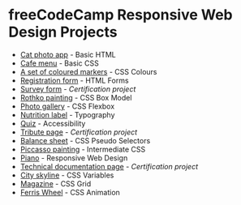# freeCodeCamp Responsive Web Design Projects

- [Cat photo app](https://github.com/cookieflakes2/cf2_fcc/tree/master/responsive_web_design/catPhotoApp) - Basic HTML
- [Cafe menu](https://github.com/cookieflakes2/cf2_fcc/tree/master/responsive_web_design/cafeMenu) - Basic CSS
- [A set of coloured markers](https://github.com/cookieflakes2/cf2_fcc/tree/master/responsive_web_design/colorMarkers) - CSS Colours
- [Registration form](https://github.com/cookieflakes2/cf2_fcc/tree/master/responsive_web_design/registrationForm) - HTML Forms
- [Survey form](https://github.com/cookieflakes2/cf2_fcc/tree/master/responsive_web_design/surveyForm) - *Certification project*
- [Rothko painting](https://github.com/cookieflakes2/cf2_fcc/tree/master/responsive_web_design/rothkoPainting) - CSS Box Model
- [Photo gallery](https://github.com/cookieflakes2/cf2_fcc/tree/master/responsive_web_design/photoGallery) - CSS Flexbox
- [Nutrition label](https://github.com/cookieflakes2/cf2_fcc/tree/master/responsive_web_design/nutritionLabel) - Typography
- [Quiz](https://github.com/cookieflakes2/cf2_fcc/tree/master/responsive_web_design/Quiz) - Accessibility
- [Tribute page](https://github.com/cookieflakes2/cf2_fcc/tree/master/responsive_web_design/tributePage) - *Certification project*
- [Balance sheet](https://github.com/cookieflakes2/cf2_fcc/tree/master/responsive_web_design/balanceSheet) - CSS Pseudo Selectors
- [Piccasso painting](https://github.com/cookieflakes2/cf2_fcc/tree/master/responsive_web_design/picassoPainting) - Intermediate CSS
- [Piano](https://github.com/cookieflakes2/cf2_fcc/tree/master/responsive_web_design/piano) - Responsive Web Design
- [Technical documentation page](https://github.com/cookieflakes2/cf2_fcc/tree/master/responsive_web_design/technicalDocumentation) - *Certification project*
- [City skyline](https://github.com/cookieflakes2/cf2_fcc/tree/master/responsive_web_design/citySkyline) - CSS Variables
- [Magazine](https://github.com/cookieflakes2/cf2_fcc/tree/master/responsive_web_design/magazine) - CSS Grid
- [Ferris Wheel](https://github.com/cookieflakes2/cf2_fcc/tree/master/responsive_web_design/ferrisWheel) - CSS Animation
